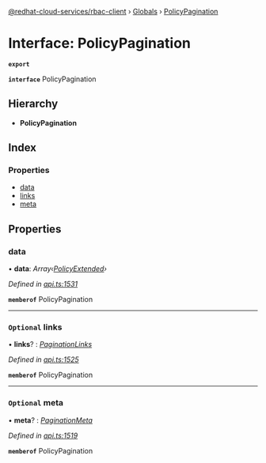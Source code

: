 [@redhat-cloud-services/rbac-client](../README.md) › [Globals](../globals.md) › [PolicyPagination](policypagination.md)

# Interface: PolicyPagination

**`export`** 

**`interface`** PolicyPagination

## Hierarchy

* **PolicyPagination**

## Index

### Properties

* [data](policypagination.md#data)
* [links](policypagination.md#optional-links)
* [meta](policypagination.md#optional-meta)

## Properties

###  data

• **data**: *Array‹[PolicyExtended](policyextended.md)›*

*Defined in [api.ts:1531](https://github.com/RedHatInsights/javascript-clients.gi/blob/master/packages/rbac/api.ts#L1531)*

**`memberof`** PolicyPagination

___

### `Optional` links

• **links**? : *[PaginationLinks](paginationlinks.md)*

*Defined in [api.ts:1525](https://github.com/RedHatInsights/javascript-clients.gi/blob/master/packages/rbac/api.ts#L1525)*

**`memberof`** PolicyPagination

___

### `Optional` meta

• **meta**? : *[PaginationMeta](paginationmeta.md)*

*Defined in [api.ts:1519](https://github.com/RedHatInsights/javascript-clients.gi/blob/master/packages/rbac/api.ts#L1519)*

**`memberof`** PolicyPagination
